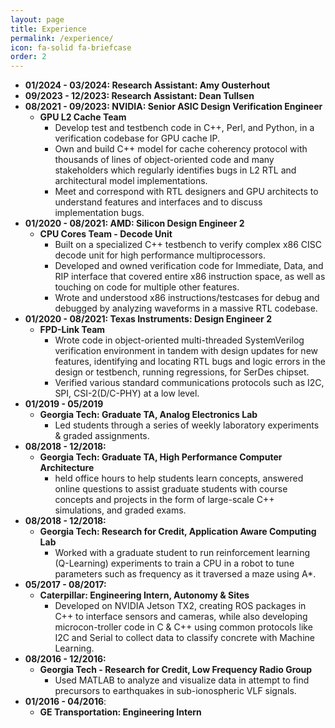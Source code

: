 ```yaml
---
layout: page
title: Experience
permalink: /experience/
icon: fa-solid fa-briefcase
order: 2
---
```


* **01/2024 - 03/2024: Research Assistant: Amy Ousterhout**
* **09/2023 - 12/2023: Research Assistant: Dean Tullsen**
* **08/2021 - 09/2023: NVIDIA: Senior ASIC Design Verification Engineer**
    * **GPU L2 Cache Team**
        * Develop test and testbench code in C++, Perl, and Python, in a verification codebase for GPU cache IP.
        * Own and build C++ model for cache coherency protocol with thousands of lines of object-oriented code and many stakeholders which regularly identifies bugs in L2 RTL and architectural model implementations.
        * Meet and correspond with RTL designers and GPU architects to understand features and interfaces and to discuss implementation bugs.
* **01/2020 - 08/2021: AMD: Silicon Design Engineer 2**
    * **CPU Cores Team - Decode Unit**
        * Built on a specialized C++ testbench to verify complex x86 CISC decode unit for high performance multiprocessors.
        * Developed and owned verification code for Immediate, Data, and RIP interface that covered entire x86 instruction space, as well as touching on code for multiple other features.
        * Wrote and understood x86 instructions/testcases for debug and debugged by analyzing waveforms in a massive RTL codebase.
* **01/2020 - 08/2021: Texas Instruments: Design Engineer 2**
    * **FPD-Link Team**
        * Wrote code in object-oriented multi-threaded SystemVerilog verification environment in tandem with design updates for new features, identifying and locating RTL bugs and logic errors in the design or testbench, running regressions, for SerDes chipset.
        * Verified various standard communications protocols such as I2C, SPI, CSI-2(D/C-PHY) at a low level.
* **01/2019 - 05/2019**
    * **Georgia Tech: Graduate TA, Analog Electronics Lab**
        * Led students through a series of weekly laboratory experiments & graded assignments.
* **08/2018 - 12/2018:**
    * **Georgia Tech: Graduate TA, High Performance Computer Architecture**
        * held office hours to help students learn concepts, answered online questions to assist graduate students with course concepts and projects in the form of large-scale C++ simulations, and graded exams.
* **08/2018 - 12/2018:**
    * **Georgia Tech: Research for Credit, Application Aware Computing Lab**
        * Worked with a graduate student to run reinforcement learning (Q-Learning) experiments to train a CPU in a robot to tune parameters such as frequency as it traversed a maze using A*.
* **05/2017 - 08/2017:**
    * **Caterpillar: Engineering Intern, Autonomy & Sites**
        * Developed on NVIDIA Jetson TX2, creating ROS packages in C++ to interface sensors and cameras, while also developing microcon-troller code in C & C++ using common protocols like I2C and Serial to collect data to classify concrete with Machine Learning.
* **08/2016 - 12/2016:**
    * **Georgia Tech - Research for Credit, Low Frequency Radio Group**
        * Used MATLAB to analyze and visualize data in attempt to find precursors to earthquakes in sub-ionospheric VLF signals.
* **01/2016 - 04/2016**:
    * **GE Transportation: Engineering Intern**